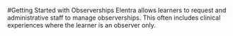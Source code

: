 #Getting Started with Observerships
Elentra allows learners to request and administrative staff to manage observerships.  This often includes clinical experiences where the learner is an observer only.
